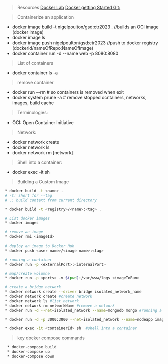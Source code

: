 > Resources
[Docker Lab](https://labs.play-with-docker.com/)
[Docker getting Started Git: ](https://github.com/nigelpoulton/gsd)


> Containerize an application  
* docker image build -t nigelpoulton/gsd:ctr2023 . //builds an OCI image (docker image)
* docker image ls
* docker image push nigelpoulton/gsd:ctr2023     //push to docker registry (dockerid/nameOfRepo:NameOfImage)
* docker container run -d --name web -p 8080:8080

> List of containers  
* docker container ls -a

> remove container
* docker run --rm # so containers is removed when exit
* docker system prune -a # remove stopped ocntainers, networks, images, build cache

> Terminologies:  
* OCI: Open Container Initiative

> Network:
* docker network create
* docker network ls
* docker network rm [network]

> Shell into a container:  
* docker exec -it <containerId> sh

> Building a Custom Image  

```sh
* docker build -t <name> .
# -t: short for --tag
# .: build context from current directory

* docker build -t <registry>/<name>:<tag> .

# List docker images
* docker images

# remove an image
* docker rmi <imageId>

# deploy an image to Docker Hub
* docker push <user name>/<image name>:<tag>

# running a container
* docker run -p <externalPort>:<internalPort>

```


```sh
# map/create volumne
* docker run -p <ports> -v $(pwd):/var/www/logs <imageToRun>

# create a bridge network
* docker network create --driver bridge isolated_network_name
* docker network create #create network
* docker network ls #list network
* docker network rm networkName #remove a network
* docker run -d --net=isolated_network --name=mongodb mongo #running a database container in a network

* docker run -d -p 3000:3000 --net=isolated_network --name=nodeapp imageName # running an app container in a network

```

```sh
* docker exec -it <containerId> sh  #shell into a container
```

> key docker compose commands  

```sh
 * docker-compose build
 * docker-compose up
 * docker-compose down
```